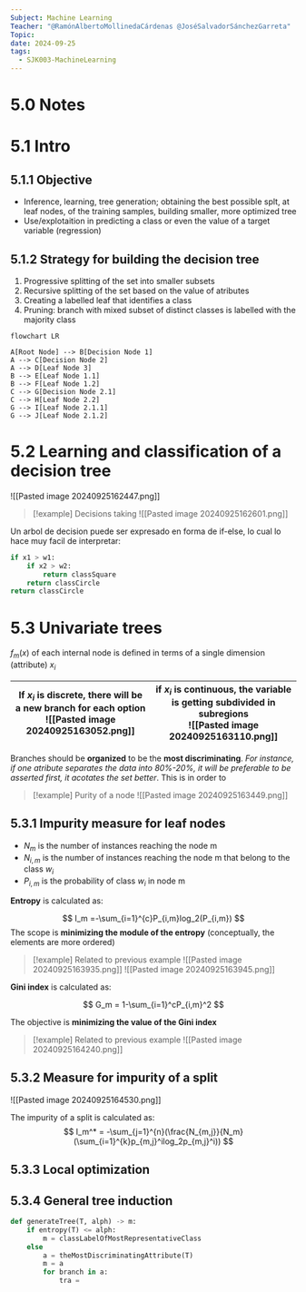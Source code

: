 ```yaml
---
Subject: Machine Learning
Teacher: "@RamónAlbertoMollinedaCárdenas @JoséSalvadorSánchezGarreta"
Topic: 
date: 2024-09-25
tags:
  - SJK003-MachineLearning
---
```

# 5.0 Notes

# 5.1 Intro
## 5.1.1 Objective

- Inference, learning, tree generation; obtaining the best possible splt, at leaf nodes, of the training samples, building smaller, more optimized tree
- Use/explotaition in predicting a class or even the value of a target variable (regression)

## 5.1.2 Strategy for building the decision tree
1. Progressive splitting of the set into smaller subsets
2. Recursive splitting of the set based on the value of atributes
3. Creating a labelled leaf that identifies a class
4. Pruning: branch with mixed subset of distinct classes is labelled with the majority class

```mermaid
flowchart LR

A[Root Node] --> B[Decision Node 1]
A --> C[Decision Node 2]
A --> D[Leaf Node 3]
B --> E[Leaf Node 1.1]
B --> F[Leaf Node 1.2]
C --> G[Decision Node 2.1]
C --> H[Leaf Node 2.2]
G --> I[Leaf Node 2.1.1]
G --> J[Leaf Node 2.1.2]
```

# 5.2 Learning and classification of a decision tree

![[Pasted image 20240925162447.png]]

>[!example] Decisions taking
>![[Pasted image 20240925162601.png]]

Un arbol de decision puede ser expresado en forma de if-else, lo cual lo hace muy facil de interpretar:

```python
if x1 > w1:
	if x2 > w2:
		return classSquare
	return classCircle
return classCircle
```

# 5.3 Univariate trees

$f_m(x)$ of each internal node is defined in terms of a single dimension (attribute) $x_i$


| If $x_i$ is discrete, there will be a new branch for each option<br>![[Pasted image 20240925163052.png]] | if $x_i$ is continuous, the variable is getting subdivided in subregions<br>![[Pasted image 20240925163110.png]] |
| -------------------------------------------------------------------------------------------------------- | ---------------------------------------------------------------------------------------------------------------- |
Branches should be **organized** to be the **most discriminating**. *For instance, if one atribute separates the data into 80%-20%, it will be preferable to be asserted first, it acotates the set better*. This is in order to

>[!example] Purity of a node
>![[Pasted image 20240925163449.png]]

## 5.3.1 Impurity measure for leaf nodes

- $N_m$ is the number of instances reaching the node m
- $N_{i,m}$ is the number of instances reaching the node m that belong to the class $w_i$
- $P_{i,m}$ is the probability of class $w_i$ in node m

**Entropy** is calculated as:

$$
I_m =-\sum_{i=1}^{c}P_{i,m}log_2(P_{i,m})
$$
The scope is **minimizing the module of the entropy** (conceptually, the elements are more ordered)

>[!example] Related to previous example
>![[Pasted image 20240925163935.png]]
>![[Pasted image 20240925163945.png]]

**Gini index** is calculated as:

$$
G_m = 1-\sum_{i=1}^cP_{i,m}^2
$$

The objective is **minimizing the value of the Gini index**

>[!example] Related to previous example
>![[Pasted image 20240925164240.png]]


## 5.3.2 Measure for impurity of a split
![[Pasted image 20240925164530.png]]

The impurity of a split is calculated as:
$$
I_m^* = -\sum_{j=1}^{n}(\frac{N_{m,j}}{N_m}(\sum_{i=1}^{k}p_{m,j}^ilog_2p_{m,j}^i))
$$

## 5.3.3 Local optimization

## 5.3.4 General tree induction

```python
def generateTree(T, alph) -> m:
	if entropy(T) <= alph:
		m = classLabelOfMostRepresentativeClass
	else
		a = theMostDiscriminatingAttribute(T)
		m = a
		for branch in a:
			tra = 
```